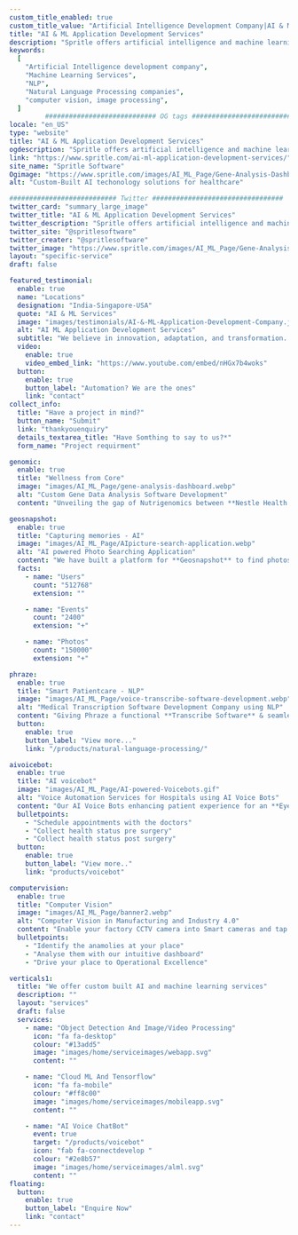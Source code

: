 ```yaml
---
custom_title_enabled: true
custom_title_value: "Artificial Intelligence Development Company|AI & ML Services - Spritle.com"
title: "AI & ML Application Development Services"
description: "Spritle offers artificial intelligence and machine learning development services such as NLP, voice bot, computer vision, image processing & more advanced services."
keywords:
  [
    "Artificial Intelligence development company",
    "Machine Learning Services",
    "NLP",
    "Natural Language Processing companies",
    "computer vision, image processing",
  ]
         ############################ OG tags #################################
locale: "en_US"
type: "website"
title: "AI & ML Application Development Services"
ogdescription: "Spritle offers artificial intelligence and machine learning services such as NLP, voice bot, computer vision, image processing & more advanced services." 
link: "https://www.spritle.com/ai-ml-application-development-services/"
site_name: "Spritle Software"
Ogimage: "https://www.spritle.com/images/AI_ML_Page/Gene-Analysis-Dashboard.png.pagespeed.ce.n1n8Y7RGdR.png" 
alt: "Custom-Built AI techonology solutions for healthcare" 

########################### Twitter #################################
twitter_card: "summary_large_image"
twitter_title: "AI & ML Application Development Services"
twitter_description: "Spritle offers artificial intelligence and machine learning services such as NLP, voice bot, computer vision, image processing & more advanced services." 
twitter_site: "@spritlesoftware"
twitter_creater: "@spritlesoftware"
twitter_image: "https://www.spritle.com/images/AI_ML_Page/Gene-Analysis-Dashboard.png.pagespeed.ce.n1n8Y7RGdR.png" 
layout: "specific-service"
draft: false

featured_testimonial:
  enable: true
  name: "Locations"
  designation: "India-Singapore-USA"
  quote: "AI & ML Services"
  image: "images/testimonials/AI-&-ML-Application-Development-Company.jpg"
  alt: "AI ML Application Development Services"
  subtitle: "We believe in innovation, adaptation, and transformation. With our AI and ML-based expertise, we help you take your business to the next level. <br/> <br/> Not only that, we have a decade of experience in working with Enterprise, Startup, and Life Science Research companies helping them to bridge the gap between smart solutions and AI Implementations."
  video:
    enable: true
    video_embed_link: "https://www.youtube.com/embed/nHGx7b4woks"
  button:
    enable: true
    button_label: "Automation? We are the ones"
    link: "contact"
collect_info:
  title: "Have a project in mind?"
  button_name: "Submit"
  link: "thankyouenquiry"
  details_textarea_title: "Have Somthing to say to us?*"
  form_name: "Project requirment"

genomic:
  enable: true
  title: "Wellness from Core"
  image: "images/AI_ML_Page/gene-analysis-dashboard.webp"
  alt: "Custom Gene Data Analysis Software Development"
  content: "Unveiling the gap of Nutrigenomics between **Nestle Health Science** and patients to deliver future healthcare by using our **Smart   AI-based Supplement Suggestion** System."

geosnapshot:
  enable: true
  title: "Capturing memories - AI"
  image: "images/AI_ML_Page/AIpicture-search-application.webp"
  alt: "AI powered Photo Searching Application"
  content: "We have built a platform for **Geosnapshot** to find photos quickly and easily using Powerful AI technology enabling participants to find all of their photos real quick and  download."
  facts:
    - name: "Users"
      count: "512768"
      extension: ""

    - name: "Events"
      count: "2400"
      extension: "+"

    - name: "Photos"
      count: "150000"
      extension: "+"

phraze:
  enable: true
  title: "Smart Patientcare - NLP"
  image: "images/AI_ML_Page/voice-transcribe-software-development.webp"
  alt: "Medical Transcription Software Development Company using NLP"
  content: "Giving Phraze a functional **Transcribe Software** & seamless experience partnered with **Natural Language Processing & Speech Recognition** that help Practitioners connect better with Patients "
  button:
    enable: true
    button_label: "View more..."
    link: "/products/natural-language-processing/"

aivoicebot:
  enable: true
  title: "AI voicebot"
  image: "images/AI_ML_Page/AI-powered-Voicebots.gif"
  alt: "Voice Automation Services for Hospitals using AI Voice Bots"
  content: "Our AI Voice Bots enhancing patient experience for an **Eye Hospital in Singapore** by initiating Human-like conversation via calls to"
  bulletpoints:
    - "Schedule appointments with the doctors"
    - "Collect health status pre surgery"
    - "Collect health status post surgery"
  button:
    enable: true
    button_label: "View more.."
    link: "products/voicebot"

computervision:
  enable: true
  title: "Computer Vision"
  image: "images/AI_ML_Page/banner2.webp"
  alt: "Computer Vision in Manufacturing and Industry 4.0"
  content: "Enable your factory CCTV camera into Smart cameras and tap the fullest potential of your floor! <br> We are transforming the way Factories operate through AI"
  bulletpoints:
    - "Identify the anamolies at your place"
    - "Analyse them with our intuitive dashboard"
    - "Drive your place to Operational Excellence"

verticals1:
  title: "We offer custom built AI and machine learning services"
  description: ""
  layout: "services"
  draft: false
  services:
    - name: "Object Detection And Image/Video Processing"
      icon: "fa fa-desktop"
      colour: "#13add5"
      image: "images/home/serviceimages/webapp.svg"
      content: ""

    - name: "Cloud ML And Tensorflow"
      icon: "fa fa-mobile"
      colour: "#ff8c00"
      image: "images/home/serviceimages/mobileapp.svg"
      content: ""

    - name: "AI Voice ChatBot"
      event: true
      target: "/products/voicebot"
      icon: "fab fa-connectdevelop "
      colour: "#2e8b57"
      image: "images/home/serviceimages/alml.svg"
      content: ""
floating:
  button:
    enable: true
    button_label: "Enquire Now"
    link: "contact"
---
```

